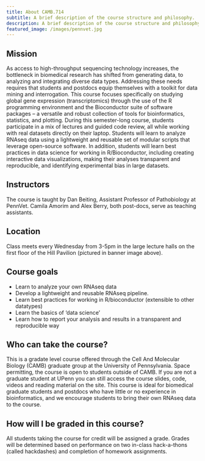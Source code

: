 ```yaml
---
title: About CAMB.714
subtitle: A brief description of the course structure and philosophy.
description: A brief description of the course structure and philosophy.
featured_image: /images/pennvet.jpg
---
```


## Mission 

As access to high-throughput sequencing technology increases, the bottleneck in biomedical research has shifted from generating data, to analyzing and integrating diverse data types.  Addressing these needs requires that students and postdocs equip themselves with a toolkit for data mining and interrogation. This course focuses specifically on studying global gene expression (transcriptomics) through the use of the R programming environment and the Bioconductor suite of software packages – a versatile and robust collection of tools for bioinformatics, statistics, and plotting.  During this semester-long course, students participate in a mix of lectures and guided code review, all while working with real datasets directly on their laptop.  Students will learn to analyze RNAseq data using a lightweight and reusable set of modular scripts that leverage open-source software.  In addition, students will learn best practices in data science for working in R/Bioconductor, including creating interactive data visualizations, making their analyses transparent and reproducible, and identifying experimental bias in large datasets. 

## Instructors

The course is taught by Dan Beiting, Assistant Professor of Pathobiology at PennVet.  Camila Amorim and Alex Berry, both post-docs, serve as teaching assistants.

## Location

Class meets every Wednesday from 3-5pm in the large lecture halls on the first floor of the Hill Pavilion (pictured in banner image above).

## Course goals

* Learn to analyze your own RNAseq data 
* Develop a lightweight and reusable RNAseq pipeline.
* Learn best practices for working in R/bioconductor (extensible to other datatypes)
* Learn the basics of ‘data science’
* Learn how to report your analysis and results in a transparent and reproducible way

## Who can take the course? 

This is a gradate level course offered through the Cell And Molecular Biology (CAMB) graduate group at the University of Pennsylvania.  Space permitting, the course is open to students outside of CAMB. If you are not a graduate student at UPenn you can still access the course slides, code, videos and reading material on the site.  This course is ideal for biomedical graduate students and postdocs who have little or no experience in bioinformatics, and we encourage students to bring their own RNAseq data to the course.

## How will I be graded in this course?

All students taking the course for credit will be assigned a grade.  Grades will be determined based on performance on two in-class hack-a-thons (called hackdashes) and completion of homework assignments.